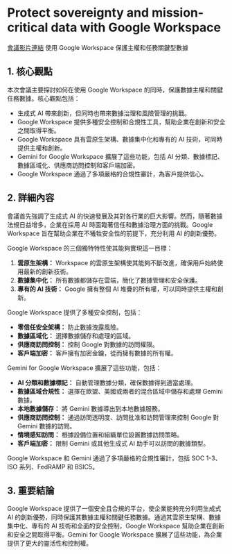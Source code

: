 # Protect sovereignty and mission-critical data with Google Workspace
[會議影片連結](https://www.youtube.com/watch?v=sk5H4nQEOO4)
使用 Google Workspace 保護主權和任務關鍵型數據

## 1. 核心觀點

本次會議主要探討如何在使用 Google Workspace 的同時，保護數據主權和關鍵任務數據。核心觀點包括：

*   生成式 AI 帶來創新，但同時也帶來數據治理和風險管理的挑戰。
*   Google Workspace 提供多種安全控制和合規性工具，幫助企業在創新和安全之間取得平衡。
*   Google Workspace 具有雲原生架構、數據集中化和專有的 AI 技術，可同時提供主權和創新。
*   Gemini for Google Workspace 擴展了這些功能，包括 AI 分類、數據標記、數據區域化、供應商訪問控制和客戶端加密。
*   Google Workspace 通過了多項嚴格的合規性審計，為客戶提供信心。

## 2. 詳細內容

會議首先強調了生成式 AI 的快速發展及其對各行業的巨大影響。然而，隨著數據法規日益增多，企業在採用 AI 時面臨著信任和數據治理方面的挑戰。Google Workspace 旨在幫助企業在不犧牲安全性的前提下，充分利用 AI 的創新優勢。

Google Workspace 的三個獨特特性使其能夠實現這一目標：

1.  **雲原生架構：** Workspace 的雲原生架構使其能夠不斷改進，確保用戶始終使用最新的創新技術。
2.  **數據集中化：** 所有數據都儲存在雲端，簡化了數據管理和安全保護。
3.  **專有的 AI 技術：** Google 擁有整個 AI 堆疊的所有權，可以同時提供主權和創新。

Google Workspace 提供了多種安全控制，包括：

*   **零信任安全架構：** 防止數據洩露風險。
*   **數據區域化：** 選擇數據儲存和處理的區域。
*   **供應商訪問控制：** 控制 Google 對數據的訪問權限。
*   **客戶端加密：** 客戶擁有加密金鑰，從而擁有數據的所有權。

Gemini for Google Workspace 擴展了這些功能，包括：

*   **AI 分類和數據標記：** 自動管理數據分類，確保數據得到適當處理。
*   **數據區域合規性：** 選擇在歐盟、美國或兩者的混合區域中儲存和處理 Gemini 數據。
*   **本地數據儲存：** 將 Gemini 數據導出到本地數據服務。
*   **供應商訪問控制：** 通過訪問透明度、訪問批准和訪問管理來控制 Google 對 Gemini 數據的訪問。
*   **情境感知訪問：** 根據設備位置和組織單位設置數據訪問策略。
*   **客戶端加密：** 限制 Gemini 或其他生成式 AI 助手可以訪問的數據類型。

Google Workspace 和 Gemini 通過了多項嚴格的合規性審計，包括 SOC 1-3、ISO 系列、FedRAMP 和 BSIC5。

## 3. 重要結論

Google Workspace 提供了一個安全且合規的平台，使企業能夠充分利用生成式 AI 的創新優勢，同時保護其數據主權和關鍵任務數據。通過其雲原生架構、數據集中化、專有的 AI 技術和全面的安全控制，Google Workspace 幫助企業在創新和安全之間取得平衡。Gemini for Google Workspace 擴展了這些功能，為企業提供了更大的靈活性和控制權。
